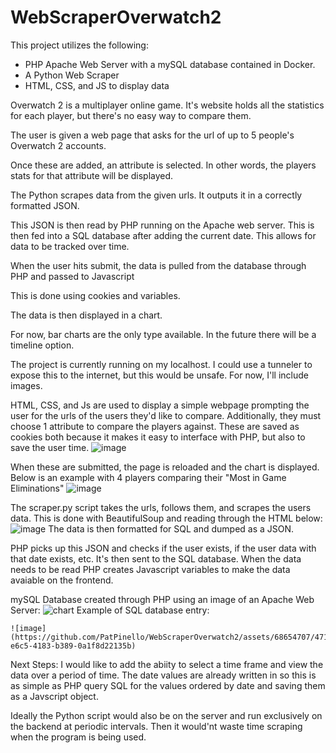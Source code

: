 # WebScraperOverwatch2
This project utilizes the following:
- PHP Apache Web Server with a mySQL database contained in Docker.
- A Python Web Scraper
- HTML, CSS, and JS to display data

Overwatch 2 is a multiplayer online game.
It's website holds all the statistics for each player,
but there's no easy way to compare them.


The user is given a web page that asks for
the url of up to 5 people's Overwatch 2 accounts.

Once these are added, an attribute is selected.
In other words, the players stats for that attribute will be displayed.

The Python scrapes data from the given urls.
It outputs it in a correctly formatted JSON.

This JSON is then read by PHP running on the Apache web server.
This is then fed into a SQL database after adding the current date.
This allows for data to be tracked over time.

When the user hits submit, the data is pulled
from the database through PHP and passed to Javascript 

This is done using cookies and variables.

The data is then displayed in a chart.

For now, bar charts are the only type available.
In the future there will be a timeline option.

The project is currently running on my localhost.
I could use a tunneler to expose this to the internet, but this would be unsafe.
For now, I'll include images.

HTML, CSS, and Js are used to display a simple webpage prompting the user for the urls of the users they'd like to compare.
  Additionally, they must choose 1 attribute to compare the players against.
    These are saved as cookies both because it makes it easy to interface with PHP, but also
      to save the user time.
    ![image](https://github.com/PatPinello/WebScraperOverwatch2/assets/68654707/8114bafa-b8c7-4ef7-afa6-7fcd027a06e7)

When these are submitted, the page is reloaded and the chart is displayed.
  Below is an example with 4 players comparing their "Most in Game Eliminations"
    ![image](https://github.com/PatPinello/WebScraperOverwatch2/assets/68654707/967a3d59-7225-4488-aea3-deb082a3923b)

The scraper.py script takes the urls, follows them, and scrapes the users data.
  This is done with BeautifulSoup and reading through the HTML below:
    ![image](https://github.com/PatPinello/WebScraperOverwatch2/assets/68654707/a5cc37ad-a5c3-4e6d-a6ae-638817539154)
  The data is then formatted for SQL and dumped as a JSON.

PHP picks up this JSON and checks if the user exists, if the user data with that date exists, etc.
  It's then sent to the SQL database. 
    When the data needs to be read PHP creates Javascript variables to make the data avaiable on the frontend.

mySQL Database created through PHP using an image of an Apache Web Server:
![chart](https://github.com/PatPinello/WebScraperOverwatch2/assets/68654707/7e0304e6-fd07-44b5-b4ec-1f87e9de54dc)
  Example of SQL database entry:
  
  
    ![image](https://github.com/PatPinello/WebScraperOverwatch2/assets/68654707/471ca35d-e6c5-4183-b389-0a1f8d22135b)



Next Steps:
I would like to add the abiity to select a time frame and view the data over a period of time.
The date values are already written in so this is as simple as PHP query SQL for the values ordered by date and saving them as a Javscript object.

Ideally the Python script would also be on the server and run exclusively on the backend at periodic intervals. Then it would'nt waste time
scraping when the program is being used.
